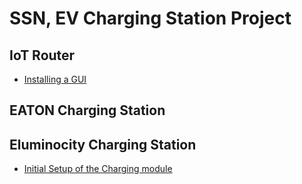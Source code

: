 # SSN, EV Charging Station Project

## IoT Router

* [Installing a GUI](docs/gui-guide.md)

## EATON Charging Station



## Eluminocity Charging Station

* [Initial Setup of the Charging module](docs/initial-setup.md)